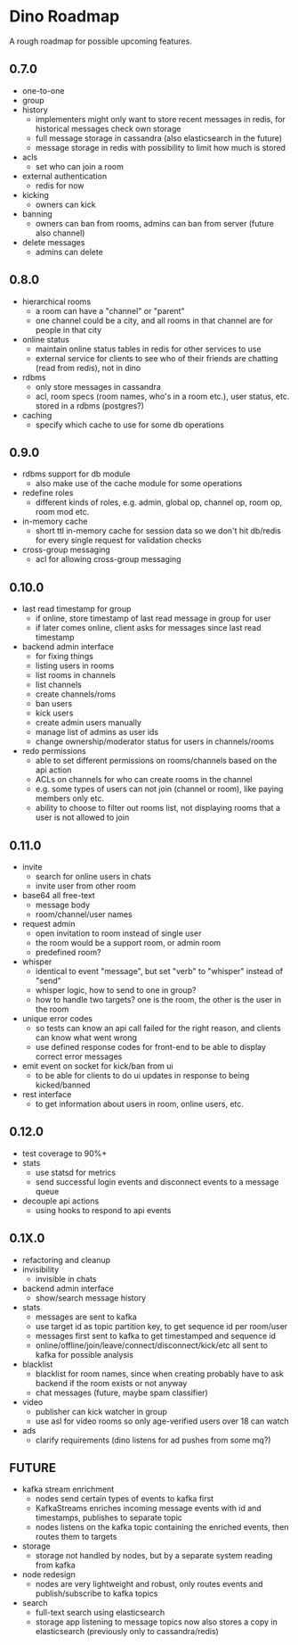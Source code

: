 # Dino Roadmap

A rough roadmap for possible upcoming features.

0.7.0
---
* one-to-one
* group
* history
    - implementers might only want to store recent messages in redis, for historical messages check own storage
    - full message storage in cassandra (also elasticsearch in the future)
    - message storage in redis with possibility to limit how much is stored
* acls
    - set who can join a room
* external authentication
    - redis for now
* kicking
    - owners can kick
* banning
    - owners can ban from rooms, admins can ban from server (future also channel)
* delete messages
    - admins can delete

0.8.0
---
* hierarchical rooms
    - a room can have a "channel" or "parent"
    - one channel could be a city, and all rooms in that channel are for people in that city
* online status
    - maintain online status tables in redis for other services to use
    - external service for clients to see who of their friends are chatting (read from redis), not in dino
* rdbms
    - only store messages in cassandra
    - acl, room specs (room names, who's in a room etc.), user status, etc. stored in a rdbms (postgres?)
* caching
    - specify which cache to use for some db operations

0.9.0
---
* rdbms support for db module
    - also make use of the cache module for some operations
* redefine roles
    - different kinds of roles, e.g. admin, global op, channel op, room op, room mod etc.
* in-memory cache
    - short ttl in-memory cache for session data so we don't hit db/redis for every single request for validation checks
* cross-group messaging
    - acl for allowing cross-group messaging

0.10.0
---
* last read timestamp for group
    - if online, store timestamp of last read message in group for user
    - if later comes online, client asks for messages since last read timestamp 
* backend admin interface
    - for fixing things
    - listing users in rooms
    - list rooms in channels
    - list channels
    - create channels/roms
    - ban users
    - kick users
    - create admin users manually
    - manage list of admins as user ids
    - change ownership/moderator status for users in channels/rooms
* redo permissions
    - able to set different permissions on rooms/channels based on the api action
    - ACLs on channels for who can create rooms in the channel
    - e.g. some types of users can not join (channel or room), like paying members only etc.
    - ability to choose to filter out rooms list, not displaying rooms that a user is not allowed to join

0.11.0
---
* invite
    - search for online users in chats
    - invite user from other room
* base64 all free-text
    - message body
    - room/channel/user names
* request admin
    - open invitation to room instead of single user
    - the room would be a support room, or admin room
    - predefined room?
* whisper
    - identical to event "message", but set "verb" to "whisper" instead of "send"
    - whisper logic, how to send to one in group?
    - how to handle two targets? one is the room, the other is the user in the room
* unique error codes
    - so tests can know an api call failed for the right reason, and clients can know what went wrong
    - use defined response codes for front-end to be able to display correct error messages
* emit event on socket for kick/ban from ui
    - to be able for clients to do ui updates in response to being kicked/banned 
* rest interface
    - to get information about users in room, online users, etc.

0.12.0
---
* test coverage to 90%+
* stats
    - use statsd for metrics
    - send successful login events and disconnect events to a message queue
* decouple api actions
    - using hooks to respond to api events

0.1X.0
---
* refactoring and cleanup
* invisibility
    - invisible in chats
* backend admin interface
    - show/search message history
* stats
    - messages are sent to kafka
    - use target id as topic partition key, to get sequence id per room/user
    - messages first sent to kafka to get timestamped and sequence id
    - online/offline/join/leave/connect/disconnect/kick/etc all sent to kafka for possible analysis
* blacklist
    - blacklist for room names, since when creating probably have to ask backend if the room exists or not anyway
    - chat messages (future, maybe spam classifier)
* video
    - publisher can kick watcher in group
    - use asl for video rooms so only age-verified users over 18 can watch
* ads
    - clarify requirements (dino listens for ad pushes from some mq?)

FUTURE
---
* kafka stream enrichment
    - nodes send certain types of events to kafka first
    - KafkaStreams enriches incoming message events with id and timestamps, publishes to separate topic
    - nodes listens on the kafka topic containing the enriched events, then routes them to targets
* storage
    - storage not handled by nodes, but by a separate system reading from kafka
* node redesign
    - nodes are very lightweight and robust, only routes events and publish/subscribe to kafka topics
* search
    - full-text search using elasticsearch
    - storage app listening to message topics now also stores a copy in elasticsearch (previously only to cassandra/redis)
